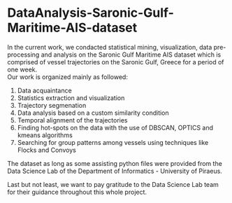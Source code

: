 # DataAnalysis-Saronic-Gulf-Maritime-AIS-dataset    
In the current work, we condacted statistical mining, visualization, data pre-processing and analysis on the Saronic Gulf Maritime AIS dataset which is comprised of vessel trajectories on the Saronic Gulf, Greece for a period of one week.  
Our work is organized mainly as followed:    

1. Data acquaintance  
2. Statistics extraction and visualization  
3. Trajectory segmenation  
4. Data analysis based on a custom similarity condition  
5. Temporal alignment of the trajectories  
6. Finding hot-spots on the data with the use of DBSCAN, OPTICS and kmeans algorithms  
7. Searching for group patterns among vessels using techniques like Flocks and Convoys    

The dataset as long as some assisting python files were provided from the Data Science Lab of the Department of Informatics - University of Piraeus.    

Last but not least, we want to pay gratitude to the Data Science Lab team for their guidance throughout this whole project.  
